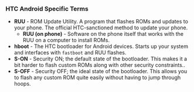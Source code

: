 ### HTC Android Specific Terms

* **RUU** - ROM Update Utility. A program that flashes ROMs and updates to your phone. The official HTC-sanctioned method to update your phone.
  * **RUU (on phone)** - Software on the phone itself that works with the RUU on a computer to install ROMs.
* **hboot** - The HTC bootloader for Android devices. Starts up your system and interfaces with `fastboot` and RUU flashes.
* **S-ON** - Security ON; the default state of the bootloader. This makes it a bit harder to flash custom ROMs along with other security constraints..
* **S-OFF** - Security OFF; the ideal state of the bootloader. This allows you to flash any custom ROM quite easily without having to jump through hoops.